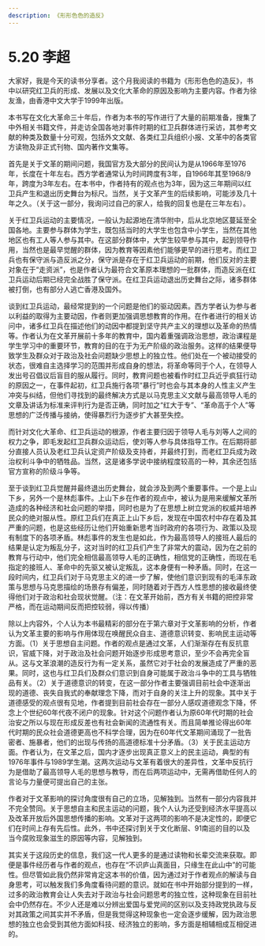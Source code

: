 ```yaml
---
description: 《形形色色的造反》
---
```


# 5.20 李超

大家好，我是今天的读书分享者。这个月我阅读的书籍为《形形色色的造反》，书中以研究红卫兵的形成、发展以及文化大革命的原因及影响为主要内容。作者为徐友渔，由香港中文大学于1999年出版。  
  
本书写在文化大革命三十年后，作者为本书的写作进行了大量的前期准备，搜集了中外相关书籍文件，并走访全国各地对事件时期的红卫兵群体进行采访，其参考文献的种类及数量十分可观，包括外文文献、各类红卫兵组织小报、文革中的各类官方读物及非正式刊物、国内著作文集等。  
  
首先是关于文革的期间问题，我国官方及大部分的民间认为是从1966年至1976年，长度在十年左右。西方学者通常认为时间跨度有3年，自1966年其至1968/9年，跨度为3年左右。在本书中，作者持有的观点也为3年，因为这三年期间以红卫兵产生和退出历史舞台为标尺。当然，关于文革产生的后续影响，可能涉及几十年之久。（关于这一部分，我询问过自己的家人，给我的回复也是在三年左右）。  
  
关于红卫兵运动的主要情况，一般认为起源地在清华附中，后从北京地区蔓延至全国各地。主要参与群体为学生，既包括当时的大学生也包含中小学生，当然在其他地区也有工人等人参与其中。在这部分群体中，大学生较早参与其中，起到领导作用，当然也是最早觉醒的群体，因为教育等因素他们能够更早的进行思考。而红卫兵也有保守派与造反派之分，保守派是存在于红卫兵运动的前期，他们反对的主要对象在于“走资派”，也是作者认为最符合文革原本理想的一批群体，而造反派在红卫兵运动后期已经完全战胜了保守派。在红卫兵运动退出历史舞台之际，诸多群体被打倒，也有部分人逃亡香港及国外。  
  
谈到红卫兵运动，最经常提到的一个问题是他们的驱动因素。西方学者认为参与者以利益的取得为主要动因，作者则更加强调思想教育的作用。在作者进行的相关访问中，诸多红卫兵在描述他们的动因中都提到坚守共产主义的理想以及革命的热情等。作者认为在文革开展前十多年的教育中，国内着重强调政治思想，政治课程是学生学习中的重要环节，教育的目的在于为无产阶级的政治服务。这样的结果便导致学生及群众对于政治及社会问题缺少思想上的独立性。他们处在一个被动接受的状态，很难自主选择学习的范围并形成自身的想法，将革命等同于个人，在领导人发出号召倡议后盲目的服从履行。同时，教育问题也被看作时红卫兵近乎疯狂行动的原因之一，在事件起初，红卫兵施行各项“暴行”时也会与其本身的人性主义产生冲突与纠结，但他们寻找到的最终解决方式是以马克思主义文献与最高领导人毛的文章及讲话为标准来评判行为是否正确，同时加之“红大于专”、“革命高于个人”等思想的广泛传播与接纳，使得暴烈行为逐步扩大甚至失控。  
  
而针对文化大革命、红卫兵运动的根源，作者主要归因于领导人毛与刘等人之间的权力之争，即毛发起红卫兵群众运动后，使刘等人参与具体指导工作。在后期将部分直接人员认及老红卫兵认定资产阶级及支持者，并最终打到，而老红卫兵成为政治权利斗争中的牺牲品。当然，这是诸多学说中接纳程度较高的一种，其余还包括官方宣称的阶级斗争等。  
  
至于谈到红卫兵觉醒并最终退出历史舞台，就会涉及到两个重要事件。一个是上山下乡，另外一个是林彪事件。上山下乡在作者的观点中，被认为是用来缓解文革所造成的各种经济和社会问题的举措，同时也是为了在思想上树立党派的权威并培养民众的绝对服从性。原红卫兵们在真正上山下乡后，发现在中国农村中存在着及其严重的问题，也是这些经历让他们开始重新思考当时政府的各项行为、政策以及现有制度下的各项矛盾。林彪事件的发生也是如此，作为最高领导人的接班人最后的结果是认定为叛乱分子，这对当时的红卫兵们产生了非常大的震动，因为在之前的教育与行动中，他们完全相信最高领导人毛的正确性，相信党的正确性，而现在毛指定的接班人、革命中的先驱又被认定叛乱，这本身便有一种矛盾。同时，在这一段时间内，红卫兵们对于马克思主义的进一步了解，使他们意识到现有的毛泽东政策与思想与马克思描绘的场景存有偏差，同时随着对于西方人性思想的接收最终使得他们对于政治和社会现状觉醒。（注：在文革开始前，西方有关书籍的把控非常严格，而在运动期间反而把控较弱，得以传播）  
  
除以上内容外，个人认为本书最精彩的部分在于第六章对于文革影响的分析，作者认为文革主要的影响与作用体现在唤醒民众自主、道德意识转变、影响民主运动等方面。（1）关于思想自主问题。作者的观点是通过文革，人们渐渐存在有反抗意识，官威下降，对于政治及社会问题开始逐步形成思考意识，至少不会再完全盲从。这与文革浪潮的造反行为有一定关系，虽然它对于社会的发展造成了严重的恶果。同时，这也与红卫兵们及群众们意识到自身可能属于政治斗争中的工具与牺牲品有关。（2）关于道德意识的转变，在这一部分作者主要强调目前社会中逐渐出现的道德、丧失自我式的奉献理念下降，而对于自身的关注上升的现象。其中关于道德感受的观点很有见地，作者提到目前社会存在一部分人感叹道德观念下降，怀念上个世纪60年代夜不闭户的现象。针对这个问题作者认为原60年代时期的社会治安之所以与现在形成反差也有社会新闻的流通性有关。而且简单推论得出60年代时期的民众社会道德更高也不科学合理，因为在60年代文革期间涌现了一批告密者、施暴者，他们的出现与传扬的高道德标准十分矛盾。（3）关于民主运动方面。作者认为，在文革之后，国内才逐步出现真正意义上的民主运动，典型的有1976年事件与1989学生潮。这两次运动与文革有着很大的差异性，文革中反抗行为是借助了最高领导人毛的思想与教导，而在后两项运动中，无需再借助任何人的言论与力量便可提出自己的主张。  
  
作者对于文革影响的探讨角度很有自己的立场，见解独到。当然有一部分内容我并不完全赞同。关于思想自主和民主运动的问题，我个人认为还受到经济水平提高以及改革开放后外国思想传播的影响。文革对于这两项的影响不是决定性的，即便它们在时间上存有先后性。此外，书中还探讨到关于文化断层、91南巡的目的以及当今腐败现象滋生的原因等内容，见解独到。  
  
其实关于这段历史的信息，我们这一代人更多的是通过读物和长辈交流来获取。即便是事件经历者与作者的观点，也存在“不识庐山真面目，只缘生在此山中”的可能性。但尽管如此我仍然非常肯定这本书的价值，因为通过对于作者观点的解读与自身思考，可以触发我们多角度看待问题的意识。就如在书中开始部分提到的一样，过多的政治教育会让人失去对于政治与社会问题思考的独立性，这种现象在目前社会中仍然存在。不少人还是难以分辨出爱国与爱党间的区别以及支持政党执政与反对其政策之间其实并不矛盾，但是我觉得这种现象也一定会逐步缓解，因为政治思想的独立也会受到其他方面如科技、经济独立的影响，多方面是相辅相成互相促进的。  
  
  
  
  


